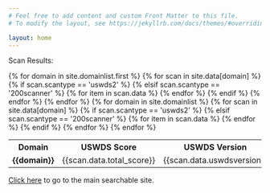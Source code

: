 ```yaml
---
# Feel free to add content and custom Front Matter to this file.
# To modify the layout, see https://jekyllrb.com/docs/themes/#overriding-theme-defaults

layout: home
---
```


Scan Results:
<table>
	<tr>
		<th>Domain</th>
		{% for domain in site.domainlist.first %}
			{% for scan in site.data[domain] %}
				{% if scan.scantype == 'uswds2' %}
					<th>USWDS Score</th><th>USWDS Version</th>
				{% elsif scan.scantype == '200scanner' %}
					{% for item in scan.data %}
						<th>{{item[0]}}</th>
					{% endfor %}
				{% endif %}
			{% endfor %}
			<th>API</th>
		{% endfor %}
	</tr>
{% for domain in site.domainlist %}
	<tr>
		<td><strong>{{domain}}</strong></td>
		{% for scan in site.data[domain] %}
			{% if scan.scantype == 'uswds2' %}
				<td>{{scan.data.total_score}}</td><td>{{scan.data.uswdsversion}}</td>
			{% elsif scan.scantype == '200scanner' %}
				{% for item in scan.data %}
					<td>{{item[1]}}</td>
				{% endfor %}
			{% endif %}
		{% endfor %}
		<td><a href="{{site.scanner_url}}api/v1/domains/{{domain}}/">link</a></td>
	</tr>
{% endfor %}
</table>

<a href="{{site.scanner_url}}">Click here</a> to go to the main searchable site.
